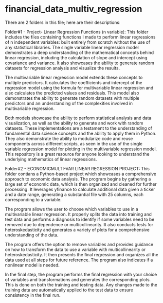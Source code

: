 # financial_data_multiv_regression
There are 2 folders in this file; here are their descriptions:

Folder#1 - Project- Linear Regression Functions (n variable):
This folder includes the files containing functions I made to perform linear regressions of n independent variables: built entirely from scratch without the use of any statistical libraries. The single variable linear regression model demonstrates a deep understanding of the mathematical concepts behind linear regression, including the calculation of slope and intercept using covariance and variance. It also showcases the ability to generate random datasets for regression analysis and visualize the results.

The multivariable linear regression model extends these concepts to multiple predictors. It calculates the coefficients and intercept of the regression model using the formula for multivariable linear regression and also calculates the predicted values and residuals. This model also demonstrates the ability to generate random datasets with multiple predictors and an understanding of the complexities involved in multivariable regression.

Both models showcase the ability to perform statistical analysis and data visualization, as well as the ability to generate and work with random datasets. These implementations are a testament to the understanding of fundamental data science concepts and the ability to apply them in Python. They also demonstrate the ability to modularize code and reuse components across different scripts, as seen in the use of the single variable regression model for plotting in the multivariable regression model. This repository is a great resource for anyone looking to understand the underlying mathematics of linear regressions.


Folder#2 - ECONOMICMULTI-VAR LINEAR REGRESSION PROJECT:
This folder contians a Python-based project which showcases a comprehensive approach to economic data analysis. The program begins by gathering a large set of economic data, which is then organized and cleaned for further processing. It leverages yfinance to calculate additional data given a ticker and a date range, generating a substantial file with 25 columns, each corresponding to a variable.

The program allows the user to choose which variables to use in a multivariable linear regression. It properly splits the data into training and test data and performs a diagnosis to identify if some variables need to be removed due to dependence or multicollinearity. It also conducts tests for heteroskedasticity and generates a variety of plots for a comprehensive understanding of the data.

The program offers the option to remove variables and provides guidance on how to transform the data to use a variable with multicollinearity or heteroskedasticity. It then presents the final regression and organizes all the data used at all steps for future reference. The program also indicates if a nonlinear model is needed.

In the final step, the program performs the final regression with your choice of variables and transformations and generates the corresponding plots. This is done on both the training and testing data. Any changes made to the training data are automatically applied to the test data to ensure consistency in the final run.
